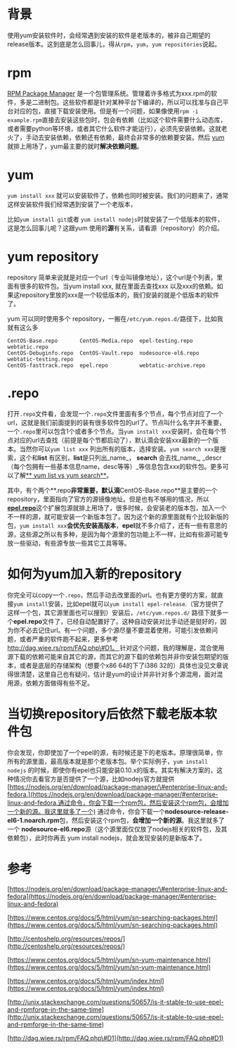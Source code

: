 # 背景

使用yum安装软件时，会经常遇到安装的软件是老版本的，被非自己期望的release版本。这到底是怎么回事儿，得从`rpm`，`yum`，`yum repositories`说起。

# rpm

[RPM Package Manager](https://en.wikipedia.org/wiki/RPM_Package_Manager) 是一个包管理系统。管理着许多格式为xxx.rpm的软件，多是二进制包。这些软件都是针对某种平台下编译的，所以可以找准与自己平台对应的包，直接下载安装使用。但是有一个问题，如果像使用`rpm -i example.rpm`直接去安装这些包时，包会有依赖（比如这个软件需要什么动态库，或者需要python等环境，或者其它什么软件才能运行），必须先安装依赖。这就老火了，手动去安装依赖，依赖还有依赖，最终会非常多的依赖要安装。然后 [yum](https://fedoraproject.org/wiki/Yum)就排上用场了，yum最主要的就时**解决依赖问题**。

# yum

`yum install xxx`  就可以安装软件了，依赖也同时被安装。我们的问题来了，通常这样安装软件我们经常遇到安装了一个老版本，

比如`yum install git`或者 `yum install nodejs`时就安装了一个低版本的软件，这是怎么回事儿呢？这跟yum 使用的**源**有关系，请看源（repository）的介绍。

# yum repository

repository 简单来说就是对应一个url（专业叫镜像地址），这个url是个列表，里面有很多的软件包。当yum install xxx, 就在里面去查找xxx 以及xxx的依赖。如果这repository里放的xxx是一个较低版本的，我们安装的就是个低版本的软件了。

yum 可以同时使用多个 repository，一搬在`/etc/yum.repos.d/`路径下，比如我就有这么多

```
CentOS-Base.repo       CentOS-Media.repo  epel-testing.repo      webtatic.repo
CentOS-Debuginfo.repo  CentOS-Vault.repo  nodesource-el6.repo    webtatic-testing.repo
CentOS-fasttrack.repo  epel.repo          webtatic-archive.repo
```

# .repo

打开`.repo`文件看，会发现一个`.repo`文件里面有多个节点，每个节点对应了一个url，这就是我们前面提到的装有很多软件包的url了。节点叫什么名字并不重要，一个`.repo`里可以包含1个或者多个节点。当`yum install xxx`安装时，会在每个节点对应的url去查找（前提是每个节都启动了），默认滴会安装xxx最新的一个版本。当然你可以`yum list xxx` 列出所有的版本，选择安装。`yum search xxx`是搜索，这个和**list** 有区别，**list**是只列出_name_， **search** 会去找_name_, _descr（每个包拥有一些基本信息name，desc等等）_等信息包含xxx的软件包。更多可以了解[** yum list vs yum search**](https://www.centos.org/docs/5/html/yum/sn-searching-packages.html)。

其中，有个两个**.repo**非常重要，默认滴**CentOS-Base.repo**是主要的一个repository，里面指向了官方的源镜像地址。但是也有不够用的情况，所以[**epel.repo**](https://fedoraproject.org/wiki/EPEL)这个扩展包源就排上用场了，很多时候，会安装老的版本包，加入一个不一样的源，就可能安装一个新版本包了。因为这个新的源里面就有个比较新版的包，`yum install xxx`**会优先安装高版本**，**epel**就不多介绍了，还有一些有意思的源，这些源之所以有多种，是因为每个源里的包功能上不一样，比如有些源可能专放一些驱动，有些源专放一些其它工具等等。

# 如何为yum加入新的repository

你完全可以copy一个`.repo`，然后手动去改里面的url。也有更方便的方案，就直接`yum install`安装，比如epel就可以`yum install epel-release`.（官方提供了这样一个包，其它源里面也可以搜到）安装后，`/etc/yum.repos.d/` 路径下就多一个**epel.repo**文件了，已经自动配置好了。这种自动安装对比手动还是挺好的，因为你不必去记住url。有一个问题，多个源尽量不要混着使用，可能引发依赖问题，或者严重的软件跑不起来，更多参考[http://dag.wiee.rs/rpm/FAQ.php\#D1。 ](http://dag.wiee.rs/rpm/FAQ.php#D1。针对这个问题，我的理解是，混合使用源下载的依赖可能来自其它的源，而其它的源下载的依赖包并非你安装包期望的版本，或者是底层的存储架构（想要个x86)针对这个问题，我的理解是，混合使用源下载的依赖可能来自其它的源，而其它的源下载的依赖包并非你安装包期望的版本，或者是底层的存储架构（想要个x86 64的下了i386 32的）具体也没见文章说得很清楚，这里自己也有疑问，估计是yum的设计并非针对多个源混用，面对混用源，依赖方面做得有些不足。

# 当切换repository后依然下载老版本软件包

你会发现，你即使加了一个epel的源，有时候还是下的老版本。原理很简单，你所有的源里面，最高版本就是那个老版本包。举个实际例子，`yum install nodejs` 的时候，即使你有epel也只能安装0.10.x的版本。其实有解决方案的，这种情况你去看官方是否提供了一个源，比如nodejs官方就提供[https://nodejs.org/en/download/package-manager/\#enterprise-linux-and-fedora.](https://nodejs.org/en/download/package-manager/#enterprise-linux-and-fedora.通过命令，你会下载一个rpm包，然后安装这个rpm包，会增加一个新的源。我这里就多了一个)  通过命令，你会下载一个**nodesource-release-el6-1.noarch.rpm**包，然后安装这个rpm包，**会增加一个新的源**。我这里就多了一个 **nodesource-el6.repo**源（这个源里面仅仅放了nodejs相关的软件包，及其依赖包），此时你再去 yum install nodejs，就会发现安装的是新版本了。

# 参考

[https://nodejs.org/en/download/package-manager/\#enterprise-linux-and-fedora](https://nodejs.org/en/download/package-manager/#enterprise-linux-and-fedora)

[https://www.centos.org/docs/5/html/yum/sn-searching-packages.html](https://www.centos.org/docs/5/html/yum/sn-searching-packages.html)

[http://centoshelp.org/resources/repos/](http://centoshelp.org/resources/repos/)

[https://www.centos.org/docs/5/html/yum/sn-yum-maintenance.html](https://www.centos.org/docs/5/html/yum/sn-yum-maintenance.html)

[https://www.centos.org/docs/5/html/yum/index.html](https://www.centos.org/docs/5/html/yum/index.html)

[http://unix.stackexchange.com/questions/50657/is-it-stable-to-use-epel-and-rpmforge-in-the-same-time](http://unix.stackexchange.com/questions/50657/is-it-stable-to-use-epel-and-rpmforge-in-the-same-time)

[http://dag.wiee.rs/rpm/FAQ.php\#D1](http://dag.wiee.rs/rpm/FAQ.php#D1)


